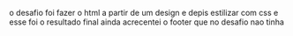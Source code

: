 o desafio foi fazer o html a partir de um design e depis estilizar com css
e esse foi o resultado final 
ainda acrecentei o footer que no desafio nao tinha 
